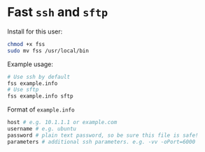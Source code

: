 # Fast `ssh` and `sftp`

Install for this user:

```bash
chmod +x fss
sudo mv fss /usr/local/bin
```

Example usage:

```bash
# Use ssh by default
fss example.info
# Use sftp
fss example.info sftp
```

Format of `example.info`

```bash
host # e.g. 10.1.1.1 or example.com
username # e.g. ubuntu
password # plain text password, so be sure this file is safe!
parameters # additional ssh parameters. e.g. -vv -oPort=6000
```
